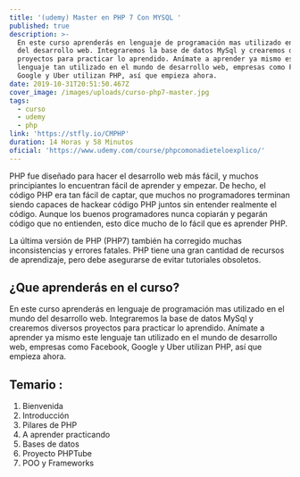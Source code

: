 ```yaml
---
title: '(udemy) Master en PHP 7 Con MYSQL '
published: true
description: >-
  En este curso aprenderás en lenguaje de programación mas utilizado en el mundo
  del desarrollo web. Integraremos la base de datos MySql y crearemos diversos
  proyectos para practicar lo aprendido. Anímate a aprender ya mismo este
  lenguaje tan utilizado en el mundo de desarrollo web, empresas como Facebook,
  Google y Uber utilizan PHP, así que empieza ahora.
date: 2019-10-31T20:51:50.467Z
cover_image: /images/uploads/curso-php7-master.jpg
tags:
  - curso
  - udemy
  - php
link: 'https://stfly.io/CMPHP'
duration: 14 Horas y 58 Minutos
oficial: 'https://www.udemy.com/course/phpcomonadieteloexplico/'
---
```

PHP fue diseñado para hacer el desarrollo web más fácil, y muchos principiantes lo encuentran fácil de aprender y empezar. De hecho, el código PHP era tan fácil de captar, que muchos no programadores terminan siendo capaces de hackear código PHP juntos sin entender realmente el código. Aunque los buenos programadores nunca copiarán y pegarán código que no entienden, esto dice mucho de lo fácil que es aprender PHP.

La última versión de PHP (PHP7) también ha corregido muchas inconsistencias y errores fatales. PHP tiene una gran cantidad de recursos de aprendizaje, pero debe asegurarse de evitar tutoriales obsoletos.

## ¿Que aprenderás en el curso?

En este curso aprenderás en lenguaje de programación mas utilizado en el mundo del desarrollo web. Integraremos la base de datos MySql y crearemos diversos proyectos para practicar lo aprendido. Anímate a aprender ya mismo este lenguaje tan utilizado en el mundo de desarrollo web, empresas como Facebook, Google y Uber utilizan PHP, así que empieza ahora.

## Temario :

1. Bienvenida
2. Introducción
3. Pilares de PHP
4. A aprender practicando
5. Bases de datos
6. Proyecto PHPTube
7. POO y Frameworks

